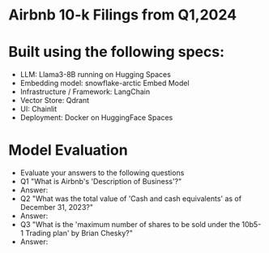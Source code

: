 # Airbnb 10-k Filings from Q1,2024

# Built using the following specs:
- LLM:  Llama3-8B running on Hugging Spaces
- Embedding model: snowflake-arctic Embed Model  
- Infrastructure / Framework:  LangChain
- Vector Store: Qdrant
- UI:  Chainlit
- Deployment: Docker on HuggingFace Spaces

# Model Evaluation
- Evaluate your answers to the following questions
- Q1 "What is Airbnb's 'Description of Business'?"
- Answer:
- Q2 "What was the total value of 'Cash and cash equivalents' as of December 31, 2023?"
- Answer:
- Q3 "What is the 'maximum number of shares to be sold under the 10b5-1 Trading plan' by Brian Chesky?"
- Answer: